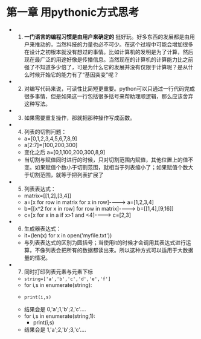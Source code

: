 # 第一章 用pythonic方式思考
* 1. **一门语言的编程习惯是由用户来确定的** 挺好玩。好多东西的发展都是由用户来推动的，当然科技的力量也必不可少。在这个过程中可能会增加很多在设计之初根本就没有想过的事情。比如计算机的发明是为了计算，然后现在最广泛的用途好像是传播信息。当然现在的计算机的计算能力比之前强了不知道多少倍了，可是为什么它的发展并没有仅限于计算呢？是从什么时候开始它的能力有了“基因突变”呢？

* 2. 对编写代码来说，可读性比简短更重要。python可以只通过一行代码完成很多事情，但是如果这一行包括很多括号来帮助理顺逻辑，那么应该舍弃这种写法。
* 3. 如果需要重复操作，那就把那种操作写成函数。
* 4. 列表的切割问题：
    * a=[0,1,2,3,4,5,6,7,8,9]
    * a[2:7]=[100,200,300]
    * 变化之后 a=[0,1,100,200,300,8,9]
    * 当切割与赋值同时进行的时候，只对切割范围内赋值，其他位置上的值不变。如果赋值个数小于切割范围，就相当于列表缩小了；如果赋值个数大于切割范围，就等于把列表扩展了
    
* 5. 列表表达式：
    * matrix=[[1,2],[3,4]]
    * a=[x for row in matrix for x in row]----> a=[1,2,3,4]
    * b=[[x^2 for x in row] for row in matrix]----> b=[[1,4],[9,16]]
    * c=[x for x in a if x>1 and <4]----> c=[2,3]
    
* 6. 生成器表达式：
    * it=(len(x) for x in open('myfile.txt'))
    * 与列表表达式的区别为圆括号；当使用it的时候才会调用其表达式进行运算，不像列表会把所有的数据都读出来。所以这种方式可以适用于大数据量的情况。

* 7. 同时打印列表元素与元素下标
   * `string=['a','b','c','d','e','f']`
   *  for i,s in enumerate(string):
   *     print(i,s)
   * 结果会是 0,'a';1,'b';2,'c'....
   * for i,s in enumerate(string,1):
     * print(i,s)
   * 结果会是 1,'a';2,'b';3,'c'....

